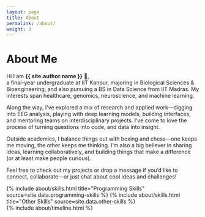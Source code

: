 ```yaml
---
layout: page
title: About
permalink: /about/
weight: 3
---
```


# **About Me**

Hi I am **{{ site.author.name }}** :wave:,<br> a final-year undergraduate at IIT Kanpur, majoring in Biological Sciences & Bioengineering, and also pursuing a BS in Data Science from IIT Madras. My interests span healthcare, genomics, neuroscience, and machine learning.

Along the way, I’ve explored a mix of research and applied work—digging into EEG analysis, playing with deep learning models, building interfaces, and mentoring teams on interdisciplinary projects. I’ve come to love the process of turning questions into code, and data into insight.

Outside academics, I balance things out with boxing and chess—one keeps me moving, the other keeps me thinking. I’m also a big believer in sharing ideas, learning collaboratively, and building things that make a difference (or at least make people curious).

Feel free to check out my projects or drop a message if you’d like to connect, collaborate—or just chat about cool ideas and challenges!

<div class="row">
{% include about/skills.html title="Programming Skills" source=site.data.programming-skills %}
{% include about/skills.html title="Other Skills" source=site.data.other-skills %}
</div>

<div class="row">
{% include about/timeline.html %}
</div>
